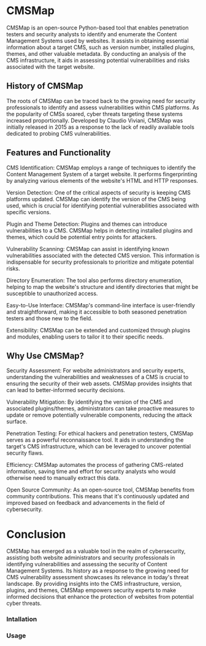 # CMSMap

CMSMap is an open-source Python-based tool that enables penetration testers and security analysts to identify and enumerate the Content Management Systems used by websites. It assists in obtaining essential information about a target CMS, such as version number, installed plugins, themes, and other valuable metadata. By conducting an analysis of the CMS infrastructure, it aids in assessing potential vulnerabilities and risks associated with the target website.

## History of CMSMap

The roots of CMSMap can be traced back to the growing need for security professionals to identify and assess vulnerabilities within CMS platforms. As the popularity of CMSs soared, cyber threats targeting these systems increased proportionally. Developed by Claudio Viviani, CMSMap was initially released in 2015 as a response to the lack of readily available tools dedicated to probing CMS vulnerabilities.

## Features and Functionality

CMS Identification: CMSMap employs a range of techniques to identify the Content Management System of a target website. It performs fingerprinting by analyzing various elements of the website's HTML and HTTP responses.

Version Detection: One of the critical aspects of security is keeping CMS platforms updated. CMSMap can identify the version of the CMS being used, which is crucial for identifying potential vulnerabilities associated with specific versions.

Plugin and Theme Detection: Plugins and themes can introduce vulnerabilities to a CMS. CMSMap helps in detecting installed plugins and themes, which could be potential entry points for attackers.

Vulnerability Scanning: CMSMap can assist in identifying known vulnerabilities associated with the detected CMS version. This information is indispensable for security professionals to prioritize and mitigate potential risks.

Directory Enumeration: The tool also performs directory enumeration, helping to map the website's structure and identify directories that might be susceptible to unauthorized access.

Easy-to-Use Interface: CMSMap's command-line interface is user-friendly and straightforward, making it accessible to both seasoned penetration testers and those new to the field.

Extensibility: CMSMap can be extended and customized through plugins and modules, enabling users to tailor it to their specific needs.

## Why Use CMSMap?

Security Assessment: For website administrators and security experts, understanding the vulnerabilities and weaknesses of a CMS is crucial to ensuring the security of their web assets. CMSMap provides insights that can lead to better-informed security decisions.

Vulnerability Mitigation: By identifying the version of the CMS and associated plugins/themes, administrators can take proactive measures to update or remove potentially vulnerable components, reducing the attack surface.

Penetration Testing: For ethical hackers and penetration testers, CMSMap serves as a powerful reconnaissance tool. It aids in understanding the target's CMS infrastructure, which can be leveraged to uncover potential security flaws.

Efficiency: CMSMap automates the process of gathering CMS-related information, saving time and effort for security analysts who would otherwise need to manually extract this data.

Open Source Community: As an open-source tool, CMSMap benefits from community contributions. This means that it's continuously updated and improved based on feedback and advancements in the field of cybersecurity.

# Conclusion

CMSMap has emerged as a valuable tool in the realm of cybersecurity, assisting both website administrators and security professionals in identifying vulnerabilities and assessing the security of Content Management Systems. Its history as a response to the growing need for CMS vulnerability assessment showcases its relevance in today's threat landscape. By providing insights into the CMS infrastructure, version, plugins, and themes, CMSMap empowers security experts to make informed decisions that enhance the protection of websites from potential cyber threats.


### Intallation

### Usage


